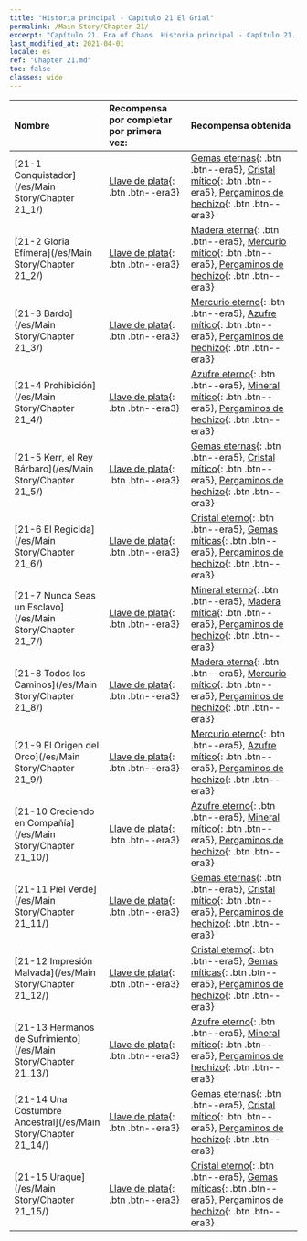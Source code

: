 ```yaml
---
title: "Historia principal - Capítulo 21 El Grial"
permalink: /Main Story/Chapter 21/
excerpt: "Capítulo 21. Era of Chaos  Historia principal - Capítulo 21. El Grial"
last_modified_at: 2021-04-01
locale: es
ref: "Chapter 21.md"
toc: false
classes: wide
---
```


  | Nombre |  Recompensa por completar por primera vez: | Recompensa obtenida |
  |:------------|:------------|:------------| 
  | [21-1 Conquistador](/es/Main Story/Chapter 21_1/) | [Llave de plata](/es/Items/con_693/){: .btn .btn--era3} | [Gemas eternas](/es/Items/mat_72/){: .btn .btn--era5}, [Cristal mítico](/es/Items/mat_66/){: .btn .btn--era5}, [Pergaminos de hechizo](/es/Items/con_694/){: .btn .btn--era3} |
  | [21-2 Gloria Efímera](/es/Main Story/Chapter 21_2/) | [Llave de plata](/es/Items/con_693/){: .btn .btn--era3} | [Madera eterna](/es/Items/mat_69/){: .btn .btn--era5}, [Mercurio mítico](/es/Items/mat_63/){: .btn .btn--era5}, [Pergaminos de hechizo](/es/Items/con_694/){: .btn .btn--era3} |
  | [21-3 Bardo](/es/Main Story/Chapter 21_3/) | [Llave de plata](/es/Items/con_693/){: .btn .btn--era3} | [Mercurio eterno](/es/Items/mat_70/){: .btn .btn--era5}, [Azufre mítico](/es/Items/mat_64/){: .btn .btn--era5}, [Pergaminos de hechizo](/es/Items/con_694/){: .btn .btn--era3} |
  | [21-4 Prohibición](/es/Main Story/Chapter 21_4/) | [Llave de plata](/es/Items/con_693/){: .btn .btn--era3} | [Azufre eterno](/es/Items/mat_71/){: .btn .btn--era5}, [Mineral mítico](/es/Items/mat_61/){: .btn .btn--era5}, [Pergaminos de hechizo](/es/Items/con_694/){: .btn .btn--era3} |
  | [21-5 Kerr, el Rey Bárbaro](/es/Main Story/Chapter 21_5/) | [Llave de plata](/es/Items/con_693/){: .btn .btn--era3} | [Gemas eternas](/es/Items/mat_72/){: .btn .btn--era5}, [Cristal mítico](/es/Items/mat_66/){: .btn .btn--era5}, [Pergaminos de hechizo](/es/Items/con_694/){: .btn .btn--era3} |
  | [21-6 El Regicida](/es/Main Story/Chapter 21_6/) | [Llave de plata](/es/Items/con_693/){: .btn .btn--era3} | [Cristal eterno](/es/Items/mat_73/){: .btn .btn--era5}, [Gemas míticas](/es/Items/mat_65/){: .btn .btn--era5}, [Pergaminos de hechizo](/es/Items/con_694/){: .btn .btn--era3} |
  | [21-7 Nunca Seas un Esclavo](/es/Main Story/Chapter 21_7/) | [Llave de plata](/es/Items/con_693/){: .btn .btn--era3} | [Mineral eterno](/es/Items/mat_68/){: .btn .btn--era5}, [Madera mítica](/es/Items/mat_62/){: .btn .btn--era5}, [Pergaminos de hechizo](/es/Items/con_694/){: .btn .btn--era3} |
  | [21-8 Todos los Caminos](/es/Main Story/Chapter 21_8/) | [Llave de plata](/es/Items/con_693/){: .btn .btn--era3} | [Madera eterna](/es/Items/mat_69/){: .btn .btn--era5}, [Mercurio mítico](/es/Items/mat_63/){: .btn .btn--era5}, [Pergaminos de hechizo](/es/Items/con_694/){: .btn .btn--era3} |
  | [21-9 El Origen del Orco](/es/Main Story/Chapter 21_9/) | [Llave de plata](/es/Items/con_693/){: .btn .btn--era3} | [Mercurio eterno](/es/Items/mat_70/){: .btn .btn--era5}, [Azufre mítico](/es/Items/mat_64/){: .btn .btn--era5}, [Pergaminos de hechizo](/es/Items/con_694/){: .btn .btn--era3} |
  | [21-10 Creciendo en Compañía](/es/Main Story/Chapter 21_10/) | [Llave de plata](/es/Items/con_693/){: .btn .btn--era3} | [Azufre eterno](/es/Items/mat_71/){: .btn .btn--era5}, [Mineral mítico](/es/Items/mat_61/){: .btn .btn--era5}, [Pergaminos de hechizo](/es/Items/con_694/){: .btn .btn--era3} |
  | [21-11 Piel Verde](/es/Main Story/Chapter 21_11/) | [Llave de plata](/es/Items/con_693/){: .btn .btn--era3} | [Gemas eternas](/es/Items/mat_72/){: .btn .btn--era5}, [Cristal mítico](/es/Items/mat_66/){: .btn .btn--era5}, [Pergaminos de hechizo](/es/Items/con_694/){: .btn .btn--era3} |
  | [21-12 Impresión Malvada](/es/Main Story/Chapter 21_12/) | [Llave de plata](/es/Items/con_693/){: .btn .btn--era3} | [Cristal eterno](/es/Items/mat_73/){: .btn .btn--era5}, [Gemas míticas](/es/Items/mat_65/){: .btn .btn--era5}, [Pergaminos de hechizo](/es/Items/con_694/){: .btn .btn--era3} |
  | [21-13 Hermanos de Sufrimiento](/es/Main Story/Chapter 21_13/) | [Llave de plata](/es/Items/con_693/){: .btn .btn--era3} | [Azufre eterno](/es/Items/mat_71/){: .btn .btn--era5}, [Mineral mítico](/es/Items/mat_61/){: .btn .btn--era5}, [Pergaminos de hechizo](/es/Items/con_694/){: .btn .btn--era3} |
  | [21-14 Una Costumbre Ancestral](/es/Main Story/Chapter 21_14/) | [Llave de plata](/es/Items/con_693/){: .btn .btn--era3} | [Gemas eternas](/es/Items/mat_72/){: .btn .btn--era5}, [Cristal mítico](/es/Items/mat_66/){: .btn .btn--era5}, [Pergaminos de hechizo](/es/Items/con_694/){: .btn .btn--era3} |
  | [21-15 Uraque](/es/Main Story/Chapter 21_15/) | [Llave de plata](/es/Items/con_693/){: .btn .btn--era3} | [Cristal eterno](/es/Items/mat_73/){: .btn .btn--era5}, [Gemas míticas](/es/Items/mat_65/){: .btn .btn--era5}, [Pergaminos de hechizo](/es/Items/con_694/){: .btn .btn--era3} |
